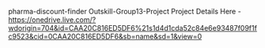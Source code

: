 pharma-discount-finder
Outskill-Group13-Project
Project Details Here - https://onedrive.live.com/?wdorigin=704&id=CAA20C816ED5DF6%21s1d4d1cda52c84e6e93487f09f1fc9523&cid=0CAA20C816ED5DF6&sb=name&sd=1&view=0
